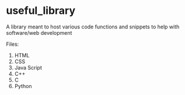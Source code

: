 # useful_library

A library meant to host various code functions and snippets to help with software/web development

Files:
1. HTML
2. CSS
3. Java Script
4. C++
5. C
6. Python

   
